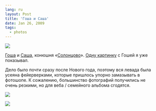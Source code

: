 ```yaml
---
lang: ru
layout: Post
title: 'Гоша и Саша'
date: Jan 26, 2009
tags:
  - photos
---
```


![](photo://2009-01-05_5D_0592_Artem_Sapegin)

[Гоша](http://solontsovo-horse.ru/horses/zagorsk.html "Загорск") и [Саша](http://solontsovo-horse.ru/friends.html#sm "Саша"), конюшня «[Солонцово](http://solontsovo-horse.ru/ "Конюшня «Солонцово»")». [Одну картинку](/blog/2870 "Конь за веткой") с Гошей я уже показывал.

Дело было почти сразу после Нового года, поэтому вся левада была усеяна фейерверками, которые пришлось упорно замазывать в фотошопе. К сожалению, большинство фотографий получились не очень резкими, но для веба / семейного альбома сгодятся.

<!--more-->

![](photo://2009-01-05_5D_0586_Artem_Sapegin)

![](photo://2009-01-05_5D_0624_Artem_Sapegin)
